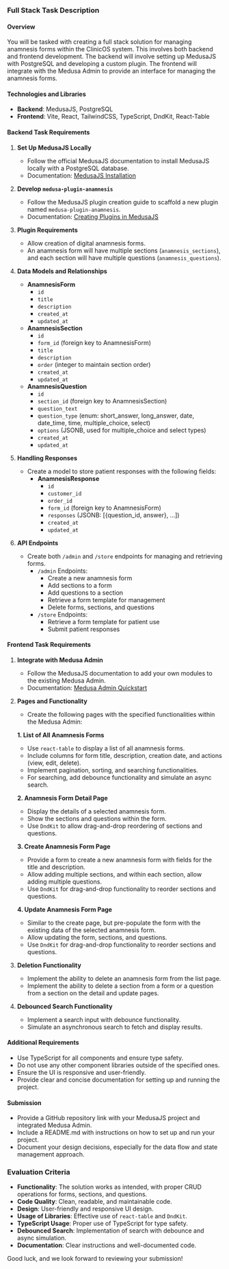 ### Full Stack Task Description

#### Overview
You will be tasked with creating a full stack solution for managing anamnesis forms within the ClinicOS system. This involves both backend and frontend development. The backend will involve setting up MedusaJS with PostgreSQL and developing a custom plugin. The frontend will integrate with the Medusa Admin to provide an interface for managing the anamnesis forms.

#### Technologies and Libraries
- **Backend**: MedusaJS, PostgreSQL
- **Frontend**: Vite, React, TailwindCSS, TypeScript, DndKit, React-Table

#### Backend Task Requirements
1. **Set Up MedusaJS Locally**
   - Follow the official MedusaJS documentation to install MedusaJS locally with a PostgreSQL database.
   - Documentation: [MedusaJS Installation](https://docs.medusajs.com/development/backend/install)

2. **Develop `medusa-plugin-anamnesis`**
   - Follow the MedusaJS plugin creation guide to scaffold a new plugin named `medusa-plugin-anamnesis`.
   - Documentation: [Creating Plugins in MedusaJS](https://docs.medusajs.com/development/plugins/create)

3. **Plugin Requirements**
   - Allow creation of digital anamnesis forms.
   - An anamnesis form will have multiple sections (`anamnesis_sections`), and each section will have multiple questions (`anamnesis_questions`).

4. **Data Models and Relationships**
   - **AnamnesisForm**
     - `id`
     - `title`
     - `description`
     - `created_at`
     - `updated_at`
   - **AnamnesisSection**
     - `id`
     - `form_id` (foreign key to AnamnesisForm)
     - `title`
     - `description`
     - `order` (integer to maintain section order)
     - `created_at`
     - `updated_at`
   - **AnamnesisQuestion**
     - `id`
     - `section_id` (foreign key to AnamnesisSection)
     - `question_text`
     - `question_type` (enum: short_answer, long_answer, date, date_time, time, multiple_choice, select)
     - `options` (JSONB, used for multiple_choice and select types)
     - `created_at`
     - `updated_at`

5. **Handling Responses**
   - Create a model to store patient responses with the following fields:
     - **AnamnesisResponse**
       - `id`
       - `customer_id`
       - `order_id`
       - `form_id` (foreign key to AnamnesisForm)
       - `responses` (JSONB: [{question_id, answer}, ...])
       - `created_at`
       - `updated_at`

6. **API Endpoints**
   - Create both `/admin` and `/store` endpoints for managing and retrieving forms.
     - `/admin` Endpoints:
       - Create a new anamnesis form
       - Add sections to a form
       - Add questions to a section
       - Retrieve a form template for management
       - Delete forms, sections, and questions
     - `/store` Endpoints:
       - Retrieve a form template for patient use
       - Submit patient responses

#### Frontend Task Requirements
1. **Integrate with Medusa Admin**
   - Follow the MedusaJS documentation to add your own modules to the existing Medusa Admin.
   - Documentation: [Medusa Admin Quickstart](https://docs.medusajs.com/admin/quickstart)

2. **Pages and Functionality**
   - Create the following pages with the specified functionalities within the Medusa Admin:

   **1. List of All Anamnesis Forms**
   - Use `react-table` to display a list of all anamnesis forms.
   - Include columns for form title, description, creation date, and actions (view, edit, delete).
   - Implement pagination, sorting, and searching functionalities.
   - For searching, add debounce functionality and simulate an async search.

   **2. Anamnesis Form Detail Page**
   - Display the details of a selected anamnesis form.
   - Show the sections and questions within the form.
   - Use `DndKit` to allow drag-and-drop reordering of sections and questions.

   **3. Create Anamnesis Form Page**
   - Provide a form to create a new anamnesis form with fields for the title and description.
   - Allow adding multiple sections, and within each section, allow adding multiple questions.
   - Use `DndKit` for drag-and-drop functionality to reorder sections and questions.

   **4. Update Anamnesis Form Page**
   - Similar to the create page, but pre-populate the form with the existing data of the selected anamnesis form.
   - Allow updating the form, sections, and questions.
   - Use `DndKit` for drag-and-drop functionality to reorder sections and questions.

3. **Deletion Functionality**
   - Implement the ability to delete an anamnesis form from the list page.
   - Implement the ability to delete a section from a form or a question from a section on the detail and update pages.

4. **Debounced Search Functionality**
   - Implement a search input with debounce functionality.
   - Simulate an asynchronous search to fetch and display results.

#### Additional Requirements
- Use TypeScript for all components and ensure type safety.
- Do not use any other component libraries outside of the specified ones.
- Ensure the UI is responsive and user-friendly.
- Provide clear and concise documentation for setting up and running the project.

#### Submission
- Provide a GitHub repository link with your MedusaJS project and integrated Medusa Admin.
- Include a README.md with instructions on how to set up and run your project.
- Document your design decisions, especially for the data flow and state management approach.

### Evaluation Criteria
- **Functionality**: The solution works as intended, with proper CRUD operations for forms, sections, and questions.
- **Code Quality**: Clean, readable, and maintainable code.
- **Design**: User-friendly and responsive UI design.
- **Usage of Libraries**: Effective use of `react-table` and `DndKit`.
- **TypeScript Usage**: Proper use of TypeScript for type safety.
- **Debounced Search**: Implementation of search with debounce and async simulation.
- **Documentation**: Clear instructions and well-documented code.

Good luck, and we look forward to reviewing your submission!
